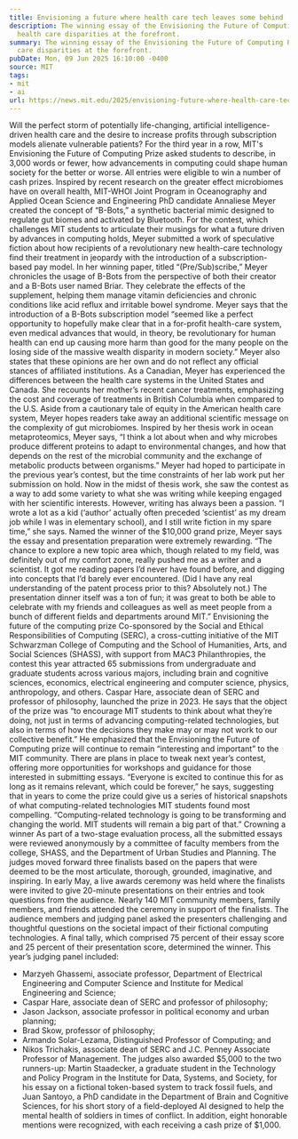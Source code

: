 ```yaml
---
title: Envisioning a future where health care tech leaves some behind
description: The winning essay of the Envisioning the Future of Computing Prize puts
  health care disparities at the forefront.
summary: The winning essay of the Envisioning the Future of Computing Prize puts health
  care disparities at the forefront.
pubDate: Mon, 09 Jun 2025 16:10:00 -0400
source: MIT
tags:
- mit
- ai
url: https://news.mit.edu/2025/envisioning-future-where-health-care-tech-leaves-some-behind-0609
---
```


Will the perfect storm of potentially life-changing, artificial intelligence-driven health care and the desire to increase profits through subscription models alienate vulnerable patients?
For the third year in a row, MIT's Envisioning the Future of Computing Prize asked students to describe, in 3,000 words or fewer, how advancements in computing could shape human society for the better or worse. All entries were eligible to win a number of cash prizes.
Inspired by recent research on the greater effect microbiomes have on overall health, MIT-WHOI Joint Program in Oceanography and Applied Ocean Science and Engineering PhD candidate Annaliese Meyer created the concept of “B-Bots,” a synthetic bacterial mimic designed to regulate gut biomes and activated by Bluetooth.
For the contest, which challenges MIT students to articulate their musings for what a future driven by advances in computing holds, Meyer submitted a work of speculative fiction about how recipients of a revolutionary new health-care technology find their treatment in jeopardy with the introduction of a subscription-based pay model.
In her winning paper, titled “(Pre/Sub)scribe,” Meyer chronicles the usage of B-Bots from the perspective of both their creator and a B-Bots user named Briar. They celebrate the effects of the supplement, helping them manage vitamin deficiencies and chronic conditions like acid reflux and irritable bowel syndrome. Meyer says that the introduction of a B-Bots subscription model “seemed like a perfect opportunity to hopefully make clear that in a for-profit health-care system, even medical advances that would, in theory, be revolutionary for human health can end up causing more harm than good for the many people on the losing side of the massive wealth disparity in modern society.” Meyer also states that these opinions are her own and do not reflect any official stances of affiliated institutions.
As a Canadian, Meyer has experienced the differences between the health care systems in the United States and Canada. She recounts her mother’s recent cancer treatments, emphasizing the cost and coverage of treatments in British Columbia when compared to the U.S.
Aside from a cautionary tale of equity in the American health care system, Meyer hopes readers take away an additional scientific message on the complexity of gut microbiomes. Inspired by her thesis work in ocean metaproteomics, Meyer says, “I think a lot about when and why microbes produce different proteins to adapt to environmental changes, and how that depends on the rest of the microbial community and the exchange of metabolic products between organisms.”
Meyer had hoped to participate in the previous year’s contest, but the time constraints of her lab work put her submission on hold. Now in the midst of thesis work, she saw the contest as a way to add some variety to what she was writing while keeping engaged with her scientific interests. However, writing has always been a passion. “I wrote a lot as a kid (‘author’ actually often preceded ‘scientist’ as my dream job while I was in elementary school), and I still write fiction in my spare time,” she says.
Named the winner of the $10,000 grand prize, Meyer says the essay and presentation preparation were extremely rewarding.
“The chance to explore a new topic area which, though related to my field, was definitely out of my comfort zone, really pushed me as a writer and a scientist. It got me reading papers I’d never have found before, and digging into concepts that I’d barely ever encountered. (Did I have any real understanding of the patent process prior to this? Absolutely not.) The presentation dinner itself was a ton of fun; it was great to both be able to celebrate with my friends and colleagues as well as meet people from a bunch of different fields and departments around MIT.”
Envisioning the future of the computing prize
Co-sponsored by the Social and Ethical Responsibilities of Computing (SERC), a cross-cutting initiative of the MIT Schwarzman College of Computing and the School of Humanities, Arts, and Social Sciences (SHASS), with support from MAC3 Philanthropies, the contest this year attracted 65 submissions from undergraduate and graduate students across various majors, including brain and cognitive sciences, economics, electrical engineering and computer science, physics, anthropology, and others.
Caspar Hare, associate dean of SERC and professor of philosophy, launched the prize in 2023. He says that the object of the prize was “to encourage MIT students to think about what they’re doing, not just in terms of advancing computing-related technologies, but also in terms of how the decisions they make may or may not work to our collective benefit.”
He emphasized that the Envisioning the Future of Computing prize will continue to remain “interesting and important” to the MIT community. There are plans in place to tweak next year’s contest, offering more opportunities for workshops and guidance for those interested in submitting essays.
“Everyone is excited to continue this for as long as it remains relevant, which could be forever,” he says, suggesting that in years to come the prize could give us a series of historical snapshots of what computing-related technologies MIT students found most compelling.
“Computing-related technology is going to be transforming and changing the world. MIT students will remain a big part of that.”
Crowning a winner
As part of a two-stage evaluation process, all the submitted essays were reviewed anonymously by a committee of faculty members from the college, SHASS, and the Department of Urban Studies and Planning. The judges moved forward three finalists based on the papers that were deemed to be the most articulate, thorough, grounded, imaginative, and inspiring.
In early May, a live awards ceremony was held where the finalists were invited to give 20-minute presentations on their entries and took questions from the audience. Nearly 140 MIT community members, family members, and friends attended the ceremony in support of the finalists. The audience members and judging panel asked the presenters challenging and thoughtful questions on the societal impact of their fictional computing technologies.
A final tally, which comprised 75 percent of their essay score and 25 percent of their presentation score, determined the winner.
This year’s judging panel included:
- Marzyeh Ghassemi, associate professor, Department of Electrical Engineering and Computer Science and Institute for Medical Engineering and Science;
- Caspar Hare, associate dean of SERC and professor of philosophy;
- Jason Jackson, associate professor in political economy and urban planning;
- Brad Skow, professor of philosophy;
- Armando Solar-Lezama, Distinguished Professor of Computing; and
- Nikos Trichakis, associate dean of SERC and J.C. Penney Associate Professor of Management.
The judges also awarded $5,000 to the two runners-up: Martin Staadecker, a graduate student in the Technology and Policy Program in the Institute for Data, Systems, and Society, for his essay on a fictional token-based system to track fossil fuels, and Juan Santoyo, a PhD candidate in the Department of Brain and Cognitive Sciences, for his short story of a field-deployed AI designed to help the mental health of soldiers in times of conflict. In addition, eight honorable mentions were recognized, with each receiving a cash prize of $1,000.